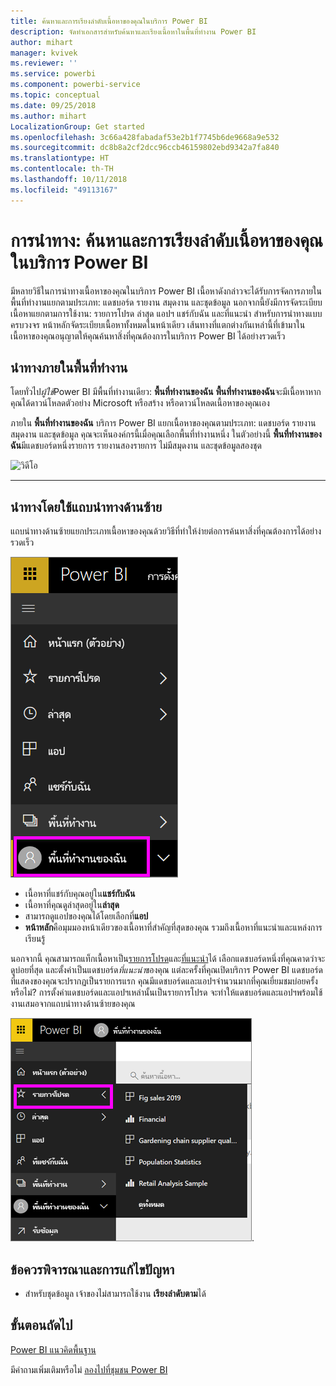 ```yaml
---
title: ค้นหาและการเรียงลำดับเนื้อหาของคุณในบริการ Power BI
description: จัดทำเอกสารสำหรับค้นหาและเรียงเนื้อหาในพื้นที่ทำงาน Power BI
author: mihart
manager: kvivek
ms.reviewer: ''
ms.service: powerbi
ms.component: powerbi-service
ms.topic: conceptual
ms.date: 09/25/2018
ms.author: mihart
LocalizationGroup: Get started
ms.openlocfilehash: 3c66a428fabadaf53e2b1f7745b6de9668a9e532
ms.sourcegitcommit: dc8b8a2cf2dcc96ccb46159802ebd9342a7fa840
ms.translationtype: HT
ms.contentlocale: th-TH
ms.lasthandoff: 10/11/2018
ms.locfileid: "49113167"
---
```

# <a name="navigation-searching-finding-and-sorting-content-in-power-bi-service"></a>การนำทาง: ค้นหาและการเรียงลำดับเนื้อหาของคุณในบริการ Power BI
มีหลายวิธีในการนำทางเนื้อหาของคุณในบริการ Power BI เนื้อหาดังกล่าวจะได้รับการจัดการภายในพื้นที่ทำงานแยกตามประเภท: แดชบอร์ด รายงาน สมุดงาน และชุดข้อมูล  นอกจากนี้ยังมีการจัดระเบียบเนื้อหาแยกตามการใช้งาน: รายการโปรด ล่าสุด แอปฯ แชร์กับฉัน และที่แนะนำ สำหรับการนำทางแบบครบวงจร หน้าหลักจัดระเบียบเนื้อหาทั้งหมดในหน้าเดียว เส้นทางที่แตกต่างกันเหล่านี้ที่เข้ามาในเนื้อหาของคุณอนุญาตให้คุณค้นหาสิ่งที่คุณต้องการในบริการ Power BI ได้อย่างรวดเร็ว  

## <a name="navigation-within-workspaces"></a>นำทางภายในพื้นที่ทำงาน

โดยทั่วไป*ผู้ใช้*Power BI มีพื้นที่ทำงานเดียว: **พื้นที่ทำงานของฉัน** **พื้นที่ทำงานของฉัน**จะมีเนื้อหาหากคุณได้ดาวน์โหลดตัวอย่าง Microsoft หรือสร้าง หรือดาวน์โหลดเนื้อหาของคุณเอง  

ภายใน **พื้นที่ทำงานของฉัน** บริการ Power BI แยกเนื้อหาของคุณตามประเภท: แดชบอร์ด รายงาน สมุดงาน และชุดข้อมูล คุณจะเห็นองค์กรนี้เมื่อคุณเลือกพื้นที่ทำงานหนึ่ง ในตัวอย่างนี้ **พื้นที่ทำงานของฉัน**มีแดชบอร์ดหนึ่งรายการ รายงานสองรายการ ไม่มีสมุดงาน และชุดข้อมูลสองชุด

![วิดีโอ](./media/end-user-search-sort/nav.gif)

________________________________________

## <a name="navigation-using-the-left-navbar"></a>นำทางโดยใช้แถบนำทางด้านซ้าย
แถบนำทางด้านซ้ายแยกประเภทเนื้อหาของคุณด้วยวิธีที่ทำให้ง่ายต่อการค้นหาสิ่งที่คุณต้องการได้อย่างรวดเร็ว  

![แถบนำทางด้านซ้าย](./media/end-user-search-sort/power-bi-newnav2.png)


- เนื้อหาที่แชร์กับคุณอยู่ใน**แชร์กับฉัน**
- เนื้อหาที่คุณดูล่าสุดอยู่ใน**ล่าสุด** 
- สามารถดูแอปของคุณได้โดยเลือกที่**แอป**
- **หน้าหลัก**คือมุมมองหน้าเดียวของเนื้อหาที่สำคัญที่สุดของคุณ รวมถึงเนื้อหาที่แนะนำและแหล่งการเรียนรู้

นอกจากนี้ คุณสามารถแท็กเนื้อหาเป็น[รายการโปรด](end-user-favorite.md)และ[ที่แนะนำ](end-user-featured.md)ได้ เลือกแดชบอร์ดหนึ่งที่คุณคาดว่าจะดูบ่อยที่สุด และตั้งค่าเป็นแดชบอร์ด*ที่แนะนำ*ของคุณ แต่ละครั้งที่คุณเปิดบริการ Power BI แดชบอร์ดที่แสดงของคุณจะปรากฏเป็นรายการแรก คุณมีแดชบอร์ดและแอปฯจำนวนมากที่คุณเยี่ยมชมบ่อยครั้งหรือไม่? การตั้งค่าแดชบอร์ดและแอปฯเหล่านั้นเป็นรายการโปรด จะทำให้แดชบอร์ดและแอปฯพร้อมใช้งานเสมอจากแถบนำทางด้านซ้ายของคุณ

![เมนูลอยที่ชื่นชอบ](./media/end-user-search-sort/power-bi-favorite-flyout.png).


## <a name="considerations-and-troubleshooting"></a>ข้อควรพิจารณาและการแก้ไขปัญหา
* สำหรับชุดข้อมูล เจ้าของไม่สามารถใช้งาน **เรียงลำดับตาม**ได้

## <a name="next-steps"></a>ขั้นตอนถัดไป
[Power BI แนวคิดพื้นฐาน](end-user-basic-concepts.md)

มีคำถามเพิ่มเติมหรือไม่ [ลองไปที่ชุมชน Power BI](http://community.powerbi.com/)